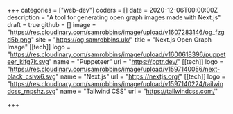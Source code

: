 +++
categories = ["web-dev"]
coders = []
date = 2020-12-06T00:00:00Z
description = "A tool for generating open graph images made with Next.js"
draft = true
github = []
image = "https://res.cloudinary.com/samrobbins/image/upload/v1607283146/og_fzgd5b.png"
site = "https://og.samrobbins.uk/"
title = "Next.js Open Graph Image"
[[tech]]
logo = "https://res.cloudinary.com/samrobbins/image/upload/v1600618396/puppeteer_klfg7k.svg"
name = "Puppeteer"
url = "https://pptr.dev/"
[[tech]]
logo = "https://res.cloudinary.com/samrobbins/image/upload/v1597140056/next-black_csivx6.svg"
name = "Next.js"
url = "https://nextjs.org/"
[[tech]]
logo = "https://res.cloudinary.com/samrobbins/image/upload/v1597140224/tailwindcss_rnpshz.svg"
name = "Tailwind CSS"
url = "https://tailwindcss.com/"

+++

